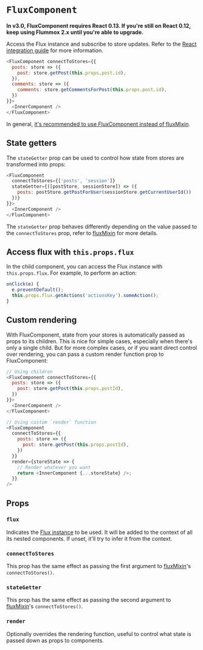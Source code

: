`FluxComponent`
===============

**In v3.0, FluxComponent requires React 0.13. If you're still on React 0.12, keep using Flummox 2.x until you're able to upgrade.**

Access the Flux instance and subscribe to store updates. Refer to the [React integration guide](../guides/react-integration.md) for more information.


```js
<FluxComponent connectToStores={{
  posts: store => ({
    post: store.getPost(this.props.post.id),
  }),
  comments: store => ({
    comments: store.getCommentsForPost(this.props.post.id),
  })
}}>
  <InnerComponent />
</FluxComponent>
```

In general, [it's recommended to use FluxComponent instead of fluxMixin](../guides/why-flux-component-is-better-than-flux-mixin.md).

State getters
-------------

The `stateGetter` prop can be used to control how state from stores are transformed into props:

```js
<FluxComponent
  connectToStores={['posts', 'session']}
  stateGetter={([postStore, sessionStore]) => ({
    posts: postStore.getPostForUser(sessionStore.getCurrentUserId())
  })}
}}>
  <InnerComponent />
</FluxComponent>
```

The `stateGetter` prop behaves differently depending on the value passed to the `connectToStores` prop, refer to [fluxMixin](fluxmixin.md) for more details.


Access flux with `this.props.flux`
----------------------------------

In the child component, you can access the Flux instance with `this.props.flux`. For example, to perform an action:

```js
onClick(e) {
  e.preventDefault();
  this.props.flux.getActions('actionsKey').someAction();
}
```

Custom rendering
----------------

With FluxComponent, state from your stores is automatically passed as props to its children. This is nice for simple cases, especially when there's only a single child. But for more complex cases, or if you want direct control over rendering, you can pass a custom render function prop to FluxComponent:

```js
// Using children
<FluxComponent connectToStores={{
  posts: store => ({
    post: store.getPost(this.props.postId),
  })
}}>
  <InnerComponent />
</FluxComponent>

// Using custom `render` function
<FluxComponent
  connectToStores={{
    posts: store => ({
      post: store.getPost(this.props.postId),
    })
  }}
  render={storeState => {
    // Render whatever you want
    return <InnerComponent {...storeState} />;
  }}
/>
```

Props
-----

### `flux`

Indicates the [Flux instance](flux.md) to be used. It will be added to the context of all its nested components. If unset, it'll try to infer it from the context.

### `connectToStores`

This prop has the same effect as passing the first argument to [fluxMixin](fluxmixin.md)'s `connectToStores()`.

### `stateGetter`

This prop has the same effect as passing the second argument to [fluxMixin](fluxmixin.md)'s `connectToStores()`.

### `render`

Optionally overrides the rendering function, useful to control what state is passed down as props to components.
